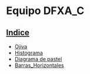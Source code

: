 # Equipo DFXA_C

## [Indice](./README.md)

- [Ojiva](./daniel-ojiva.ipynb)
- [Histograma](./xavier-histograma.ipynb)
- [Diagrama de pastel](./xavier-diagrama_de_pastel.ipynb)
- [Barras_Horizontales](./abi-barras_horizontales.ipynb)
